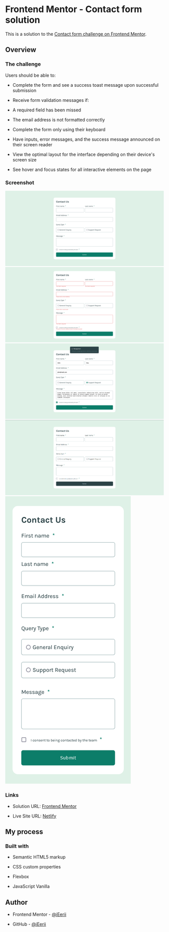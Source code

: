 # Frontend Mentor - Contact form solution

This is a solution to the [Contact form challenge on Frontend Mentor](https://www.frontendmentor.io/challenges/contact-form--G-hYlqKJj).

## Overview

### The challenge

Users should be able to:

- Complete the form and see a success toast message upon successful submission

- Receive form validation messages if:

- A required field has been missed

- The email address is not formatted correctly

- Complete the form only using their keyboard

- Have inputs, error messages, and the success message announced on their screen reader

- View the optimal layout for the interface depending on their device's screen size

- See hover and focus states for all interactive elements on the page

### Screenshot

![desing](./screenshots/Screenshot_3.png)
![error-state](./screenshots/Screenshot_2.png)
![success-state](./screenshots/Screenshot_1.png)
![hover-state](./screenshots/Screenshot_4.png)
![mobile-desing](./screenshots/Screenshot_5.png)

### Links

- Solution URL: [Frontend Mentor](https://www.frontendmentor.io/challenges/contact-form--G-hYlqKJj/hub)

- Live Site URL: [Netlify](https://contact-form-2024.netlify.app/)

## My process

### Built with

- Semantic HTML5 markup

- CSS custom properties

- Flexbox

- JavaScript Vanilla
  
## Author

- Frontend Mentor - [@iEerii](https://www.frontendmentor.io/profile/iEerii)

- GitHub - [@iEerii](https://github.com/iEerii)
